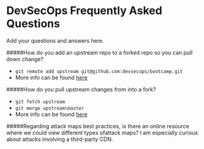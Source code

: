 # DevSecOps Frequently Asked Questions

Add your questions and answers here.

#####How do you add an upstream repo to a forked repo so you can pull down change?
* `git remote add upstream git@github.com:devsecops/bootcamp.git`
* More info can be found [here](https://help.github.com/articles/configuring-a-remote-for-a-fork/)

#####How do you pull upstream changes from into a fork?
* `git fetch upstream`
* `git merge upstream\master`
* More info can be found [here](https://help.github.com/articles/syncing-a-fork/)

#####Regarding attack maps best practices, is there an online resource where we could view different types ofattack maps? I am especially curious about attacks involving a third-party CDN.
